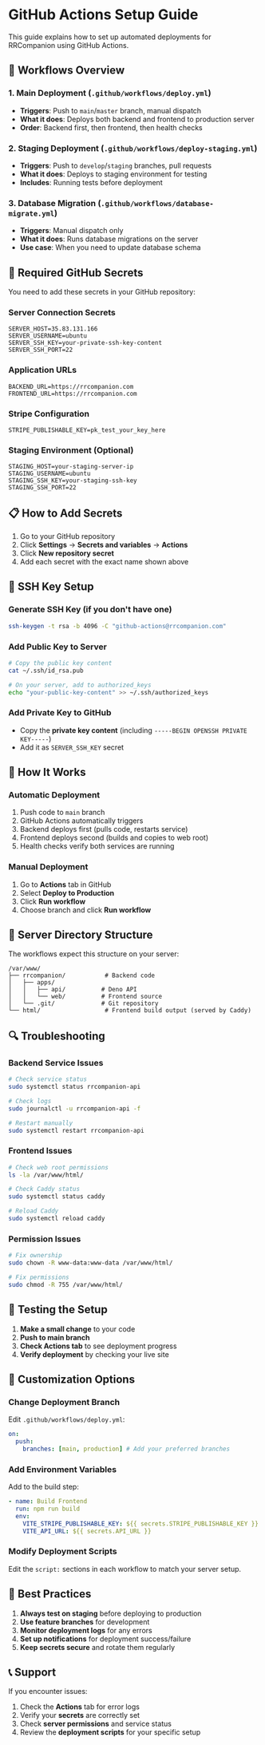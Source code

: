 # GitHub Actions Setup Guide

This guide explains how to set up automated deployments for RRCompanion using
GitHub Actions.

## 🚀 **Workflows Overview**

### 1. **Main Deployment** (`.github/workflows/deploy.yml`)

- **Triggers**: Push to `main`/`master` branch, manual dispatch
- **What it does**: Deploys both backend and frontend to production server
- **Order**: Backend first, then frontend, then health checks

### 2. **Staging Deployment** (`.github/workflows/deploy-staging.yml`)

- **Triggers**: Push to `develop`/`staging` branches, pull requests
- **What it does**: Deploys to staging environment for testing
- **Includes**: Running tests before deployment

### 3. **Database Migration** (`.github/workflows/database-migrate.yml`)

- **Triggers**: Manual dispatch only
- **What it does**: Runs database migrations on the server
- **Use case**: When you need to update database schema

## 🔑 **Required GitHub Secrets**

You need to add these secrets in your GitHub repository:

### **Server Connection Secrets**

```
SERVER_HOST=35.83.131.166
SERVER_USERNAME=ubuntu
SERVER_SSH_KEY=your-private-ssh-key-content
SERVER_SSH_PORT=22
```

### **Application URLs**

```
BACKEND_URL=https://rrcompanion.com
FRONTEND_URL=https://rrcompanion.com
```

### **Stripe Configuration**

```
STRIPE_PUBLISHABLE_KEY=pk_test_your_key_here
```

### **Staging Environment (Optional)**

```
STAGING_HOST=your-staging-server-ip
STAGING_USERNAME=ubuntu
STAGING_SSH_KEY=your-staging-ssh-key
STAGING_SSH_PORT=22
```

## 📋 **How to Add Secrets**

1. Go to your GitHub repository
2. Click **Settings** → **Secrets and variables** → **Actions**
3. Click **New repository secret**
4. Add each secret with the exact name shown above

## 🔧 **SSH Key Setup**

### **Generate SSH Key (if you don't have one)**

```bash
ssh-keygen -t rsa -b 4096 -C "github-actions@rrcompanion.com"
```

### **Add Public Key to Server**

```bash
# Copy the public key content
cat ~/.ssh/id_rsa.pub

# On your server, add to authorized_keys
echo "your-public-key-content" >> ~/.ssh/authorized_keys
```

### **Add Private Key to GitHub**

- Copy the **private key content** (including
  `-----BEGIN OPENSSH PRIVATE KEY-----`)
- Add it as `SERVER_SSH_KEY` secret

## 🚀 **How It Works**

### **Automatic Deployment**

1. Push code to `main` branch
2. GitHub Actions automatically triggers
3. Backend deploys first (pulls code, restarts service)
4. Frontend deploys second (builds and copies to web root)
5. Health checks verify both services are running

### **Manual Deployment**

1. Go to **Actions** tab in GitHub
2. Select **Deploy to Production**
3. Click **Run workflow**
4. Choose branch and click **Run workflow**

## 📁 **Server Directory Structure**

The workflows expect this structure on your server:

```
/var/www/
├── rrcompanion/           # Backend code
│   ├── apps/
│   │   ├── api/          # Deno API
│   │   └── web/          # Frontend source
│   └── .git/             # Git repository
└── html/                  # Frontend build output (served by Caddy)
```

## 🔍 **Troubleshooting**

### **Backend Service Issues**

```bash
# Check service status
sudo systemctl status rrcompanion-api

# Check logs
sudo journalctl -u rrcompanion-api -f

# Restart manually
sudo systemctl restart rrcompanion-api
```

### **Frontend Issues**

```bash
# Check web root permissions
ls -la /var/www/html/

# Check Caddy status
sudo systemctl status caddy

# Reload Caddy
sudo systemctl reload caddy
```

### **Permission Issues**

```bash
# Fix ownership
sudo chown -R www-data:www-data /var/www/html/

# Fix permissions
sudo chmod -R 755 /var/www/html/
```

## 🧪 **Testing the Setup**

1. **Make a small change** to your code
2. **Push to main branch**
3. **Check Actions tab** to see deployment progress
4. **Verify deployment** by checking your live site

## 🔄 **Customization Options**

### **Change Deployment Branch**

Edit `.github/workflows/deploy.yml`:

```yaml
on:
  push:
    branches: [main, production] # Add your preferred branches
```

### **Add Environment Variables**

Add to the build step:

```yaml
- name: Build Frontend
  run: npm run build
  env:
    VITE_STRIPE_PUBLISHABLE_KEY: ${{ secrets.STRIPE_PUBLISHABLE_KEY }}
    VITE_API_URL: ${{ secrets.API_URL }}
```

### **Modify Deployment Scripts**

Edit the `script:` sections in each workflow to match your server setup.

## 🎯 **Best Practices**

1. **Always test on staging** before deploying to production
2. **Use feature branches** for development
3. **Monitor deployment logs** for any errors
4. **Set up notifications** for deployment success/failure
5. **Keep secrets secure** and rotate them regularly

## 📞 **Support**

If you encounter issues:

1. Check the **Actions** tab for error logs
2. Verify your **secrets** are correctly set
3. Check **server permissions** and service status
4. Review the **deployment scripts** for your specific setup

